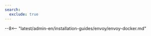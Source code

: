 ```yaml
---
search:
  exclude: true
---
```


[versioning-policy]:                ../../../../../updating-migrating/versioning-policy.md#version-list
[ptrav-attack-docs]:                ../../../../attacks-vulns-list.md#path-traversal
[attacks-in-ui-image]:              ../../../../images/admin-guides/test-attacks-quickstart.png
[wallarm-token-types]:              ../../../../user-guides/nodes/nodes.md#api-and-node-tokens-for-node-creation
[nginx-directives-docs]:            ../../../../admin-en/configure-parameters-en.md
[docker-envoy-configuration-docs]:  ../../../../admin-en/configuration-guides/envoy/fine-tuning.md
[graylist-docs]:                    ../../../../user-guides/ip-lists/overview.md
[wallarm-mode-docs]:                ../../../../admin-en/configure-wallarm-mode.md
[api-tokens-docs]:                  ../../../../user-guides/settings/api-tokens.md
[allocate-resources-for-wallarm-docs]: ../../../../admin-en/configuration-guides/allocate-resources-for-node.md
[supported-deployments]:            ../../../../installation/supported-deployment-options.md
[ip-lists-docs]:                    ../../../../user-guides/ip-lists/overview.md
[rate-limit-docs]:                  ../../../../user-guides/rules/rate-limiting.md
[cred-stuffing-docs]:               ../../../../about-wallarm/credential-stuffing.md

--8<-- "latest/admin-en/installation-guides/envoy/envoy-docker.md"